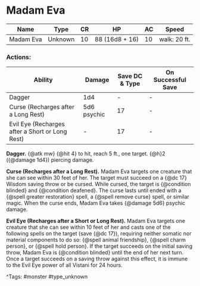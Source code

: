 # Madam Eva

| Name | Type | CR | HP | AC | Speed |
|------|------|----|----|----|-------|
| Madam Eva | Unknown | 10 | 88 (16d8 + 16) | 10 | walk: 20 ft. |

### Actions:

| Ability | Damage | Save DC & Type | On Successful Save |
|---------|--------|----------------|--------------------|
| Dagger | 1d4 | - | - |
| Curse (Recharges after a Long Rest) | 5d6 psychic | 17 | - |
| Evil Eye (Recharges after a Short or Long Rest) | - | 17 | - |


**Dagger.** {@atk mw} {@hit 4} to hit, reach 5 ft., one target. {@h}2 ({@damage 1d4}) piercing damage.

**Curse (Recharges after a Long Rest).** Madam Eva targets one creature that she can see within 30 feet of her. The target must succeed on a {@dc 17} Wisdom saving throw or be cursed. While cursed, the target is {@condition blinded} and {@condition deafened}. The curse lasts until ended with a {@spell greater restoration} spell, a {@spell remove curse} spell, or similar magic. When the curse ends, Madam Eva takes {@damage 5d6} psychic damage.

**Evil Eye (Recharges after a Short or Long Rest).** Madam Eva targets one creature that she can see within 10 feet of her and casts one of the following spells on the target (save {@dc 17}), requiring neither somatic nor material components to do so: {@spell animal friendship}, {@spell charm person}, or {@spell hold person}. If the target succeeds on the initial saving throw, Madam Eva is {@condition blinded} until the end of her next turn. Once a target succeeds on a saving throw against this effect, it is immune to the Evil Eye power of all Vistani for 24 hours.

^Tags: #monster #type_unknown